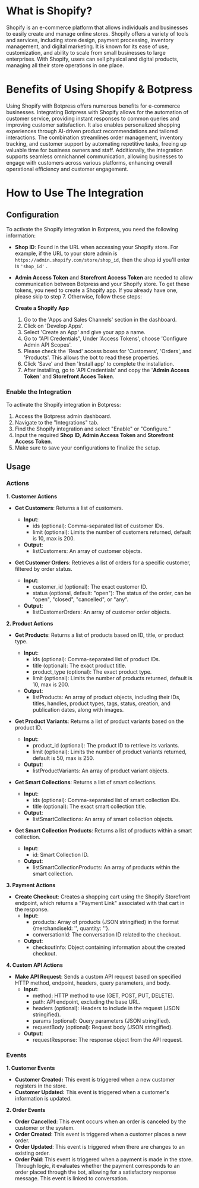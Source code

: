 # What is Shopify?

Shopify is an e-commerce platform that allows individuals and businesses to easily create and manage online stores. Shopify offers a variety of tools and services, including store design, payment processing, inventory management, and digital marketing. It is known for its ease of use, customization, and ability to scale from small businesses to large enterprises. With Shopify, users can sell physical and digital products, managing all their store operations in one place.

# Benefits of Using Shopify & Botpress

Using Shopify with Botpress offers numerous benefits for e-commerce businesses. Integrating Botpress with Shopify allows for the automation of customer service, providing instant responses to common queries and improving customer satisfaction. It also enables personalized shopping experiences through AI-driven product recommendations and tailored interactions. The combination streamlines order management, inventory tracking, and customer support by automating repetitive tasks, freeing up valuable time for business owners and staff. Additionally, the integration supports seamless omnichannel communication, allowing businesses to engage with customers across various platforms, enhancing overall operational efficiency and customer engagement.

# How to Use The Integration

## Configuration

To activate the Shopify integration in Botpress, you need the following information:

- **Shop ID**: Found in the URL when accessing your Shopify store. For example, if the URL to your store admin is `https://admin.shopify.com/store/shop_id`, then the shop id you'll enter is `'shop_id'` .
- **Admin Access Token** and **Storefront Access Token** are needed to allow communication between Botpress and your Shopify store. To get these tokens, you need to create a Shopify app. If you already have one, please skip to step 7. Otherwise, follow these steps:
    
     **Create a Shopify App**
    
    1.  Go to the 'Apps and Sales Channels' section in the dashboard.
    2. Click on 'Develop Apps'.
    3. Select 'Create an App' and give your app a name.
    4. Go to “API Credentials”, Under 'Access Tokens', choose 'Configure Admin API Scopes'.
    5. Please check the 'Read' access boxes for 'Customers', 'Orders', and 'Products'. This allows the bot to read these properties.
    6. Click 'Save' and then 'Install app' to complete the installation.
    7.  After installing, go to 'API Credentials' and copy the '**Admin Access Token**' and **Storefront Acces Token**.

### Enable the Integration

To activate the Shopify integration in Botpress:

1. Access the Botpress admin dashboard.
2. Navigate to the "Integrations" tab.
3. Find the Shopify integration and select "Enable" or "Configure."
4.  Input the required **Shop ID, Admin Access Token** and **Storefront Access Token**.
5. Make sure to save your configurations to finalize the setup.

## Usage 

### Actions

**1. Customer Actions**

  - **Get Customers**: Returns a list of customers.
    - **Input**:
      - ids (optional): Comma-separated list of customer IDs.
      - limit (optional): Limits the number of customers returned, default is 10, max is 200.
    - **Output**:
      - listCustomers: An array of customer objects.

  - **Get Customer Orders**: Retrieves a list of orders for a specific customer, filtered by order status.
    - **Input**:
      - customer_id (optional): The exact customer ID.
      - status (optional, default: "open"): The status of the order, can be "open", "closed", "cancelled", or "any".
    - **Output**:
      - listCustomerOrders: An array of customer order objects.

**2. Product Actions**

  - **Get Products**: Returns a list of products based on ID, title, or product type.
    - **Input**:
      - ids (optional): Comma-separated list of product IDs.
      - title (optional): The exact product title.
      - product_type (optional): The exact product type.
      - limit (optional): Limits the number of products returned, default is 10, max is 200.
    - **Output**:
      - listProducts: An array of product objects, including their IDs, titles, handles, product types, tags, status, creation, and publication dates, along with images.

  - **Get Product Variants**: Returns a list of product variants based on the product ID.
    - **Input**:
      - product_id (optional): The product ID to retrieve its variants.
      - limit (optional): Limits the number of product variants returned, default is 50, max is 250.
    - **Output**:
      - listProductVariants: An array of product variant objects.

  - **Get Smart Collections**: Returns a list of smart collections.
    - **Input**:
      - ids (optional): Comma-separated list of smart collection IDs.
      - title (optional): The exact smart collection title.
    - **Output**:
      - listSmartCollections: An array of smart collection objects.

  - **Get Smart Collection Products**: Returns a list of products within a smart collection.
    - **Input**:
      - id: Smart Collection ID.
    - **Output**:
      - listSmartCollectionProducts: An array of products within the smart collection.

**3. Payment Actions**

  - **Create Checkout**: Creates a shopping cart using the Shopify Storefront endpoint, which returns a "Payment Link" associated with that cart in the response.
    - **Input**:
      - products: Array of products (JSON stringified) in the format {merchandiseId: '', quantity: ''}.
      - conversationId: The conversation ID related to the checkout.
    - **Output**:
      - checkoutInfo: Object containing information about the created checkout.

**4. Custom API Actions**

  - **Make API Request**: Sends a custom API request based on specified HTTP method, endpoint, headers, query parameters, and body.
    - **Input**:
      - method: HTTP method to use (GET, POST, PUT, DELETE).
      - path: API endpoint, excluding the base URL.
      - headers (optional): Headers to include in the request (JSON stringified).
      - params (optional): Query parameters (JSON stringified).
      - requestBody (optional): Request body (JSON stringified).
    - **Output**:
      - requestResponse: The response object from the API request.

### Events

**1. Customer Events**

- **Customer Created:** This event is triggered when a new customer registers in the store.
- **Customer Updated:** This event is triggered when a customer's information is updated.

**2. Order Events**

- **Order Cancelled**: This event occurs when an order is canceled by the customer or the system.
- **Order Created**: This event is triggered when a customer places a new order.
- **Order Updated**: This event is triggered when there are changes to an existing order.
- **Order Paid**: This event is triggered when a payment is made in the store. Through logic, it evaluates whether the payment corresponds to an order placed through the bot, allowing for a satisfactory response message. This event is linked to conversation.
